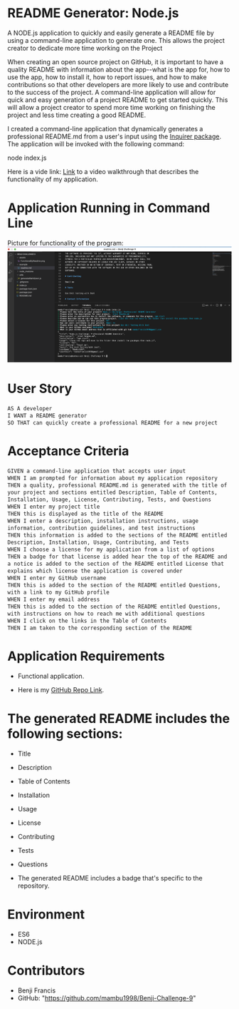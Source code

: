 # README Generator: Node.js

A NODE.js application to quickly and easily generate a README file by using a command-line application to generate one. This allows the project creator to dedicate more time working on the Project

When creating an open source project on GitHub, it is important to have a quality README with information about the app--what is the app for, how to use the app, how to install it, how to report issues, and how to make contributions so that other developers are more likely to use and contribute to the success of the project. A command-line application will allow for quick and easy generation of a project README to get started quickly. This will allow a project creator to spend more time working on finishing the project and less time creating a good README.

I created a command-line application that dynamically generates a professional README.md from a user's input using the [Inquirer package](https://www.npmjs.com/package/inquirer). The application will be invoked with the following command:

node index.js

Here is a vide link: <a href="Add a video google drive link here" target="_blank">Link</a> to a video walkthrough that describes the functionality of my application.

# Application Running in Command Line

Picture for functionality of the program:
![README](assets/FunctionalityReadme.png)

# User Story

```
AS A developer
I WANT a README generator
SO THAT can quickly create a professional README for a new project
```

# Acceptance Criteria

```
GIVEN a command-line application that accepts user input
WHEN I am prompted for information about my application repository
THEN a quality, professional README.md is generated with the title of your project and sections entitled Description, Table of Contents, Installation, Usage, License, Contributing, Tests, and Questions
WHEN I enter my project title
THEN this is displayed as the title of the README
WHEN I enter a description, installation instructions, usage information, contribution guidelines, and test instructions
THEN this information is added to the sections of the README entitled Description, Installation, Usage, Contributing, and Tests
WHEN I choose a license for my application from a list of options
THEN a badge for that license is added hear the top of the README and a notice is added to the section of the README entitled License that explains which license the application is covered under
WHEN I enter my GitHub username
THEN this is added to the section of the README entitled Questions, with a link to my GitHub profile
WHEN I enter my email address
THEN this is added to the section of the README entitled Questions, with instructions on how to reach me with additional questions
WHEN I click on the links in the Table of Contents
THEN I am taken to the corresponding section of the README
```

# Application Requirements

- Functional application.

- Here is my <a href="" target="_blank">GitHub Repo Link</a>.

# The generated README includes the following sections:

- Title
- Description
- Table of Contents
- Installation
- Usage
- License
- Contributing
- Tests
- Questions

- The generated README includes a badge that's specific to the repository.

# Environment

- ES6
- NODE.js

# Contributors

- Benji Francis
- GitHub: "https://github.com/mambu1998/Benji-Challenge-9"
